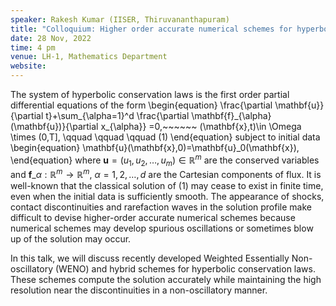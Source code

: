 ```yaml
---
speaker: Rakesh Kumar (IISER, Thiruvananthapuram)
title: "Colloquium: Higher order accurate numerical schemes for hyperbolic conservation laws"
date: 28 Nov, 2022
time: 4 pm
venue: LH-1, Mathematics Department
website: 
---
```



The system of hyperbolic conservation laws is the first order partial differential equations of the form
\begin{equation}
\frac{\partial \mathbf{u}}{\partial t}+\sum_{\alpha=1}^d
\frac{\partial \mathbf{f}\_{\alpha}(\mathbf{u})}{\partial x_{\alpha}} =0,~~~~~~ 
(\mathbf{x},t)\in \Omega \times (0,T],  \qquad \qquad \qquad (1)
\end{equation}
subject to initial data
\begin{equation}
\mathbf{u}(\mathbf{x},0)=\mathbf{u}\_0(\mathbf{x}),
\end{equation}
where $\mathbf{u}=(u_1,u_2,\ldots, u_m)\in \mathbb{R}^m$ are the conserved
variables and $\mathbf{f}\_{\alpha}:\mathbb{R}^m \rightarrow \mathbb{R}^m$,
$\alpha=1,2,\ldots,d$ are the Cartesian components of flux. It is
well-known that the classical solution of (1) may cease to exist in
finite time, even when the initial data is sufficiently smooth. The appearance
of shocks, contact discontinuities and rarefaction waves in the solution
profile make difficult to devise higher-order accurate numerical schemes
because numerical schemes may develop spurious oscillations or sometimes
blow up of the solution may occur. 

In this talk, we will discuss recently developed Weighted Essentially
Non-oscillatory (WENO) and hybrid schemes  for hyperbolic conservation
laws. These schemes compute the solution accurately while maintaining the
high resolution near the discontinuities in a non-oscillatory manner.
